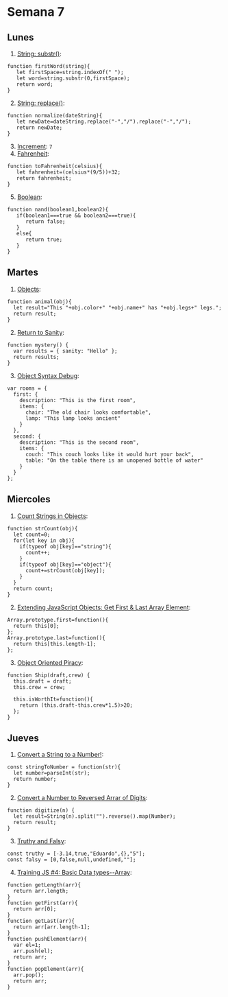 # Semana 7
## Lunes
1. [String: substr()](https://www.jshero.net/en/koans/stringsubstr.html): 
```
function firstWord(string){
   let firstSpace=string.indexOf(" ");
   let word=string.substr(0,firstSpace);
   return word;
}
```
2. [String: replace()](https://www.jshero.net/en/koans/replace.html): 
```
function normalize(dateString){
   let newDate=dateString.replace("-","/").replace("-","/");
   return newDate;
}
```
3. [Increment](https://www.jshero.net/en/koans/increment.html): ```7```
4. [Fahrenheit](https://www.jshero.net/en/koans/fahrenheit.html): 
```
function toFahrenheit(celsius){
   let fahrenheit=(celsius*(9/5))+32;
   return fahrenheit;
}
```
5. [Boolean](https://www.jshero.net/en/koans/bool.html): 
```
function nand(boolean1,boolean2){
   if(boolean1===true && boolean2===true){
      return false;
   }
   else{
      return true;
   }
}
```

## Martes
1. [Objects](https://www.codewars.com/kata/571f1eb77e8954a812000837/train/javascript): 
```
function animal(obj){
  let result="This "+obj.color+" "+obj.name+" has "+obj.legs+" legs.";
  return result;
}
```
2. [Return to Sanity](https://www.codewars.com/kata/514a7ac1a33775cbb500001e/train/javascript): 
```
function mystery() {
  var results = { sanity: "Hello" };
  return results;
}
```
3. [Object Syntax Debug](https://www.codewars.com/kata/56d8ae9237123036d3001b54/train/javascript): 
```
var rooms = {
  first: {
    description: "This is the first room",
    items: {
      chair: "The old chair looks comfortable",
      lamp: "This lamp looks ancient"
    }
  },
  second: {
    description: "This is the second room",
    items: {
      couch: "This couch looks like it would hurt your back",
      table: "On the table there is an unopened bottle of water"
    }
  }
};
```

## Miercoles
1. [Count Strings in Objects](https://www.codewars.com/kata/565b3542af398bfb50000003/train/javascript): 
```
function strCount(obj){
  let count=0;
  for(let key in obj){
    if(typeof obj[key]=="string"){
      count++;
    }
    if(typeof obj[key]=="object"){
      count+=strCount(obj[key]);
    }
  } 
  return count;
}
```
2. [Extending JavaScript Objects: Get First & Last Array Element](https://www.codewars.com/kata/581351c40d8f13bc450008b8/train/javascript): 
```
Array.prototype.first=function(){
  return this[0];
};
Array.prototype.last=function(){
  return this[this.length-1];
};
```
3. [Object Oriented Piracy](https://www.codewars.com/kata/54fe05c4762e2e3047000add/train/javascript): 
```
function Ship(draft,crew) {
  this.draft = draft;
  this.crew = crew;
  
  this.isWorthIt=function(){
    return (this.draft-this.crew*1.5)>20;
  };
}

```

## Jueves
1. [Convert a String to a Number!](https://www.codewars.com/kata/544675c6f971f7399a000e79/train/javascript): 
```
const stringToNumber = function(str){
  let number=parseInt(str);
  return number;
}
```
2. [Convert a Number to Reversed Arrar of Digits](https://www.codewars.com/kata/5583090cbe83f4fd8c000051/train/javascript): 
```
function digitize(n) {
  let result=String(n).split("").reverse().map(Number);
  return result;
}
```
3. [Truthy and Falsy](https://www.codewars.com/kata/595c2988d946a13298000157/train/javascript): 
```
const truthy = [-3.14,true,"Eduardo",{},"5"];
const falsy = [0,false,null,undefined,""];
```
4. [Training JS #4: Basic Data types--Array](https://www.codewars.com/kata/571effabb625ed9b0600107a/train/javascript): 
```
function getLength(arr){
  return arr.length;
}
function getFirst(arr){
  return arr[0];
}
function getLast(arr){
  return arr[arr.length-1];
}
function pushElement(arr){
  var el=1;
  arr.push(el);
  return arr;
}
function popElement(arr){
  arr.pop();
  return arr;
}
```
